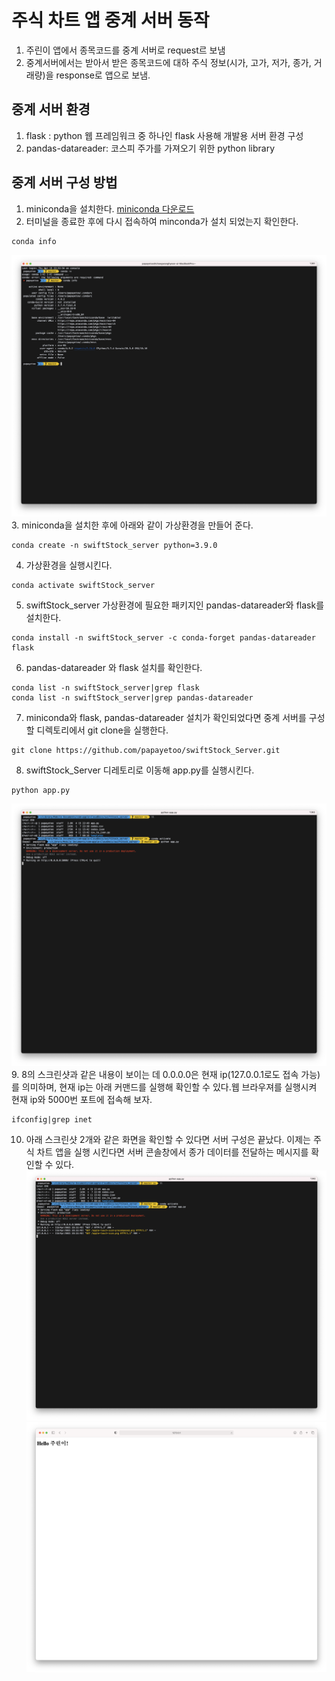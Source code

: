 # 주식 차트 앱 중계 서버 동작
1. 주린이 앱에서 종목코드를 중계 서버로 request르 보냄
2. 중계서버에서는 받아서 받은 종목코드에 대하 주식 정보(시가, 고가, 저가, 종가, 거래량)을 response로 앱으로 보냄.

## 중계 서버 환경
1. flask : python 웹 프레임워크 중 하나인 flask 사용해 개발용 서버 환경 구성
2. pandas-datareader: 코스피 주가를 가져오기 위한 python library


## 중계 서버 구성 방법
1. miniconda을 설치한다. [miniconda 다운로드](https://docs.conda.io/en/latest/miniconda.html)
2. 터미널을 종료한 후에 다시 접속하여 minconda가 설치 되었는지 확인한다.
```shell
conda info
```
![conda 설치 확인](./server_img/conda_설치_확인.png)
3. miniconda을 설치한 후에 아래와 같이 가상환경을 만들어 준다.
```shell
conda create -n swiftStock_server python=3.9.0
```
4. 가상환경을 실행시킨다.
```shell
conda activate swiftStock_server
```
5. swiftStock_server 가상환경에 필요한 패키지인 pandas-datareader와 flask를 설치한다.
```shell
conda install -n swiftStock_server -c conda-forget pandas-datareader flask
```
6. pandas-datareader 와 flask 설치를 확인한다.
```shell
conda list -n swiftStock_server|grep flask
conda list -n swiftStock_server|grep pandas-datareader
```
7. miniconda와 flask, pandas-datareader 설치가 확인되었다면 중계 서버를 구성할 디렉토리에서
git clone을 실행한다.
```shell
git clone https://github.com/papayetoo/swiftStock_Server.git
```
8. swiftStock_Server 디레토리로 이동해 app.py를 실행시킨다.
```shell
python app.py
```
![서버 실행](./server_img/서버실행.png)
9. 8의 스크린샷과 같은 내용이 보이는 데 0.0.0.0은 현재 ip(127.0.0.1로도 접속 가능)를 의미하며, 현재 ip는 아래 커맨드를 실행해 확인할 수 있다.웹 브라우져를 실행시켜 현재 ip와 5000번 포트에 접속해 보자.
```shell
ifconfig|grep inet
```
10. 아래 스크린샷 2개와 같은 화면을 확인할 수 있다면 서버 구성은 끝났다. 이제는 주식 차트 앱을 실행 시킨다면 서버 콘솔창에서 종가 데이터를 전달하는 메시지를 확인할 수 있다.
![서버 콘솔 메시지](./server_img/서버콘솔창메시지.png)
![웹 브라우져 확인](./server_img/서버동작확인.png)
